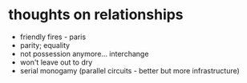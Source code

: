 # thoughts on relationships

- friendly fires - paris
- parity; equality
- not possession anymore... interchange
- won't leave out to dry
- serial monogamy (parallel circuits - better but more infrastructure)
